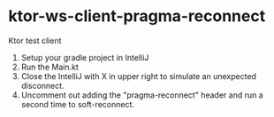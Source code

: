 # ktor-ws-client-pragma-reconnect
Ktor test client

1. Setup your gradle project in IntelliJ
2. Run the Main.kt
3. Close the IntelliJ with X in upper right to simulate an unexpected disconnect.
4. Uncomment out adding the "pragma-reconnect" header and run a second time to soft-reconnect.
